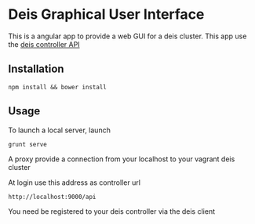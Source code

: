 # Deis Graphical User Interface

This is a angular app to provide a web GUI for a deis cluster.
This app use the [deis controller API](http://docs.deis.io/en/latest/reference/api-v1.1/) 

## Installation

    npm install && bower install

## Usage

To launch a local server, launch

    grunt serve

A proxy provide a connection from your localhost to your vagrant deis cluster

At login use this address as controller url

    http://localhost:9000/api

You need be registered to your deis controller via the deis client
